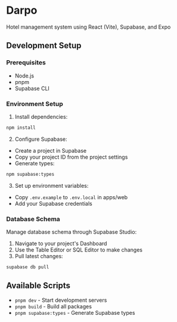 # Darpo

Hotel management system using React (Vite), Supabase, and Expo

## Development Setup

### Prerequisites
- Node.js
- pnpm
- Supabase CLI

### Environment Setup
1. Install dependencies:
```bash
npm install
```

2. Configure Supabase:
- Create a project in Supabase
- Copy your project ID from the project settings
- Generate types:
```bash
npm supabase:types
```

3. Set up environment variables:
- Copy `.env.example` to `.env.local` in apps/web
- Add your Supabase credentials

### Database Schema
Manage database schema through Supabase Studio:
1. Navigate to your project's Dashboard
2. Use the Table Editor or SQL Editor to make changes
3. Pull latest changes:
```bash
supabase db pull
```

## Available Scripts
- `pnpm dev` - Start development servers
- `pnpm build` - Build all packages
- `pnpm supabase:types` - Generate Supabase types